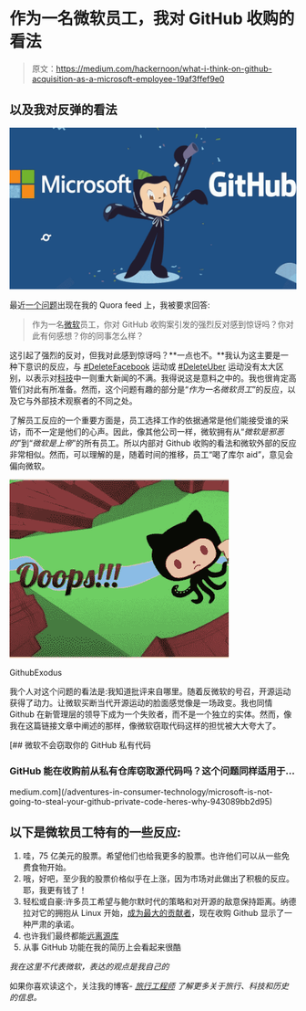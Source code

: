 # 作为一名微软员工，我对 GitHub 收购的看法

> 原文：<https://medium.com/hackernoon/what-i-think-on-github-acquisition-as-a-microsoft-employee-19af3ffef9e0>

## 以及我对反弹的看法

![](img/c2b8ec9540e039b30878a787babd97dc.png)

最近[一个问题](https://www.quora.com/As-a-Microsoft-employee-are-you-surprised-at-the-backlash-over-the-GitHub-acquisition-How-do-you-feel-about-it-How-about-your-coworkers)出现在我的 Quora feed 上，我被要求回答:

> 作为一名[微软](https://hackernoon.com/tagged/microsoft)员工，你对 GitHub 收购案引发的强烈反对感到惊讶吗？你对此有何感想？你的同事怎么样？

这引起了强烈的反对，但我对此感到惊讶吗？**一点也不。**我认为这主要是一种下意识的反应，与 [#DeleteFacebook](http://www.businessinsider.com/deletefacebook-facebook-movement-2018-3) 运动或 [#DeleteUber](https://www.nytimes.com/2017/01/31/business/delete-uber.html) 运动没有太大区别，以表示对[科技](https://hackernoon.com/tagged/tech)中一则重大新闻的不满。我得说这是意料之中的。我也很肯定高管们对此有所准备。然而，这个问题有趣的部分是“*作为一名微软员工*”的反应，以及它与外部技术观察者的不同之处。

了解员工反应的一个重要方面是，员工选择工作的依据通常是他们能接受谁的采访，而不一定是他们的心声。因此，像其他公司一样，微软拥有从“*微软是邪恶的*”到“*微软是上帝*”的所有员工。所以内部对 Github 收购的看法和微软外部的反应非常相似。然而，可以理解的是，随着时间的推移，员工“喝了库尔 aid”，意见会偏向微软。

![](img/ceaeb9a9c06105e3a5925c925714a33c.png)

GithubExodus

我个人对这个问题的看法是:我知道批评来自哪里。随着反微软的号召，开源运动获得了动力。让微软买断当代开源运动的脸面感觉像是一场政变。我也同情 Github 在新管理层的领导下成为一个失败者，而不是一个独立的实体。然而，像我在这篇链接文章中阐述的那样，像微软窃取代码这样的担忧被大大夸大了。

[](/adventures-in-consumer-technology/microsoft-is-not-going-to-steal-your-github-private-code-heres-why-943089bb2d95) [## 微软不会窃取你的 GitHub 私有代码

### GitHub 能在收购前从私有仓库窃取源代码吗？这个问题同样适用于…

medium.com](/adventures-in-consumer-technology/microsoft-is-not-going-to-steal-your-github-private-code-heres-why-943089bb2d95) 

## 以下是微软员工特有的一些反应:

1.  哇，75 亿美元的股票。希望他们也给我更多的股票。也许他们可以从一些免费食物开始。
2.  哦，好吧，至少我的股票价格似乎在上涨，因为市场对此做出了积极的反应。耶，我更有钱了！
3.  轻松或自豪:许多员工希望与鲍尔默时代的策略和对开源的敌意保持距离。纳德拉对它的拥抱从 Linux 开始，[成为最大的贡献者](https://www.infoworld.com/article/3121792/open-source-tools/whos-no-1-in-open-source-microsoft.html)，现在收购 Github 显示了一种严肃的承诺。
4.  也许我们最终都能[远离源库](https://www.reddit.com/r/windows/comments/61pnmv/source_depot_is_no_more_windows_is_now_built/)
5.  从事 GitHub 功能在我的简历上会看起来很酷

*我在这里不代表微软，表达的观点是我自己的*

如果你喜欢读这个，关注我的博客- [*旅行工程师*](https://medium.com/the-travelling-engineer/) *了解更多关于旅行、科技和历史的信息。*